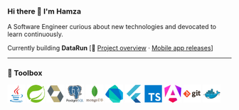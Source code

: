 ### Hi there 👋 I'm Hamza
A Software Engineer curious about new technologies and devocated to learn continuously.

Currently building **DataRun**  [🔗 [Project overview](https://github.com/DataRun-ye) · [Mobile app releases](https://github.com/DataRun-ye/data-run-mobile/releases)]

---

### 🧰 Toolbox

<img src="https://github.com/devicons/devicon/blob/master/icons/java/java-original.svg" alt="Java" width="40"/> <img src="https://github.com/devicons/devicon/blob/master/icons/spring/spring-original.svg" alt="Spring Boot" width="40"/> <img src="https://github.com/devicons/devicon/blob/master/icons/hibernate/hibernate-original.svg" alt="Hibernate" width="40"/> <img src="https://github.com/devicons/devicon/blob/master/icons/postgresql/postgresql-original-wordmark.svg" alt="PostgreSQL" width="40"/> <img src="https://github.com/devicons/devicon/blob/master/icons/mongodb/mongodb-original-wordmark.svg" alt="MongoDB" width="40"/> <img src="https://github.com/devicons/devicon/blob/master/icons/dart/dart-original.svg" alt="Dart" width="40"/> <img src="https://github.com/devicons/devicon/blob/master/icons/flutter/flutter-original.svg" alt="Flutter" width="40"/> <img src="https://github.com/devicons/devicon/blob/master/icons/typescript/typescript-original.svg" alt="TypeScript" width="40"/> <img src="https://github.com/devicons/devicon/blob/master/icons/angular/angular-original.svg" alt="Angular" width="40"/> <img src="https://github.com/devicons/devicon/blob/master/icons/git/git-original-wordmark.svg" alt="Git" width="40"/> <img src="https://github.com/devicons/devicon/blob/master/icons/docker/docker-original.svg" alt="Docker" width="40"/>
